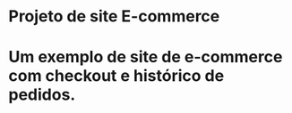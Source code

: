 <h1>Projeto de site E-commerce<h1>
<p>Um exemplo de site de e-commerce com checkout e histórico de pedidos.</p>